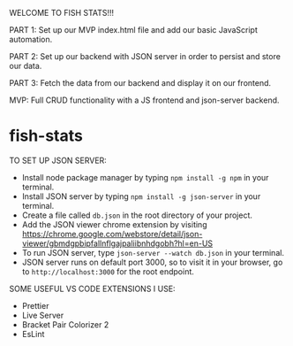 WELCOME TO FISH STATS!!!

PART 1: Set up our MVP index.html file and add our basic JavaScript automation.

PART 2: Set up our backend with JSON server in order to persist and store our data.

PART 3: Fetch the data from our backend and display it on our frontend.

MVP: Full CRUD functionality with a JS frontend and json-server backend.


# fish-stats

TO SET UP JSON SERVER:

- Install node package manager by typing `npm install -g npm` in your terminal.
- Install JSON server by typing `npm install -g json-server` in your terminal.
- Create a file called `db.json` in the root directory of your project.
- Add the JSON viewer chrome extension by visiting https://chrome.google.com/webstore/detail/json-viewer/gbmdgpbipfallnflgajpaliibnhdgobh?hl=en-US
- To run JSON server, type `json-server --watch db.json` in your terminal.
- JSON server runs on default port 3000, so to visit it in your browser, go to  `http://localhost:3000` for the root endpoint.



SOME USEFUL VS CODE EXTENSIONS I USE:

- Prettier
- Live Server
- Bracket Pair Colorizer 2
- EsLint